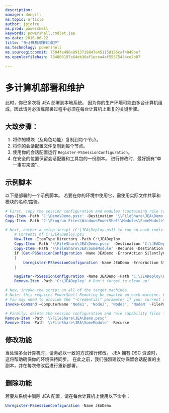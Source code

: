 ```yaml
---
description: 
manager: dongill
ms.topic: article
author: jpjofre
ms.prod: powershell
keywords: powershell,cmdlet,jea
ms.date: 2016-06-22
title: "多计算机部署和维护"
ms.technology: powershell
ms.sourcegitcommit: 7504fe496a8913718847e45115d126caf4049bef
ms.openlocfilehash: 784806197a64eb30af1ecea4af55575434ce7b87

---
```


# 多计算机部署和维护
此时，你已多次将 JEA 部署到本地系统。
因为你的生产环境可能由多台计算机组成，因此请务必演练部署过程中必须在每台计算机上重复的关键步骤。

## 大致步骤：
1.  将你的模块（及角色功能）复制到每个节点。
2.  将你的会话配置文件复制到每个节点。
3.  使用你的会话配置运行 `Register-PSSessionConfiguration`。
4.  在安全的位置保留会话配置和工具包的一份副本。
进行修改时，最好拥有“单一事实来源”。

## 示例脚本
以下是部署的一个示例脚本。
若要在你的环境中使用它，需使用实际文件共享和模块的名称/路径。
```PowerShell
# First, copy the session configuration and modules (containing role capability files) onto a file share you have access to.
Copy-Item -Path 'C:\Demo\Demo.pssc' -Destination '\\FileShare\JEA\Demo.pssc'
Copy-Item -Path 'C:\Program Files\WindowsPowerShell\Modules\SomeModule\' -Recurse -Destination '\\FileShare\JEA\SomeModule'

# Next, author a setup script (C:\JEA\Deploy.ps1) to run on each individual node
    # Contents of C:\JEA\Deploy.ps1
    New-Item -ItemType Directory -Path C:\JEADeploy
    Copy-Item -Path '\\FileShare\JEA\Demo.pssc' -Destination 'C:\JEADeploy\'
    Copy-Item -Path '\\FileShare\JEA\SomeModule' -Recurse -Destination 'C:\Program Files\WindowsPowerShell\Modules' # Remember, Role Capability Files are found in modules
    if (Get-PSSessionConfiguration -Name JEADemo -ErrorAction SilentlyContinue)
    {
        Unregister-PSSessionConfiguration -Name JEADemo -ErrorAction Stop
    }

    Register-PSSessionConfiguration -Name JEADemo -Path 'C:\JEADeploy\Demo.pssc'
    Remove-Item -Path 'C:\JEADeploy' # Don't forget to clean up!

# Now, invoke the script on all of the target machines.
# Note: this requires PowerShell Remoting be enabled on each machine. Enabling PowerShell remoting is a requirement to use JEA as well.
# You may need to provide the "-Credential" parameter if your current user account does not have admin permissions on these machines.
Invoke-Command –ComputerName 'Node1', 'Node2', 'Node3', 'NodeN' -FilePath 'C:\JEA\Deploy.ps1'

# Finally, delete the session configuration and role capability files from the file share.
Remove-Item -Path '\\FileShare\JEA\Demo.pssc'
Remove-Item -Path '\\FileShare\JEA\SomeModule' -Recurse
```
## 修改功能
当处理多台计算机时，请务必以一致的方式推行修改。
JEA 拥有 DSC 资源时，这将帮助确保你的环境保持同步。
在此之前，我们强烈建议你保留会话配置的主副本，并在每次修改后进行重新部署。

## 删除功能
若要从系统中删除 JEA 配置，请在每台计算机上使用以下命令：
```PowerShell
Unregister-PSSessionConfiguration -Name JEADemo
```




<!--HONumber=Jun16_HO4-->


